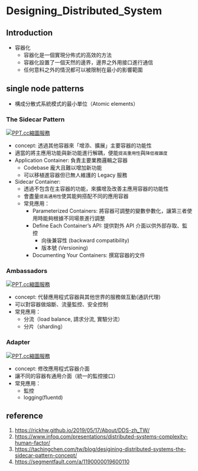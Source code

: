 # Designing_Distributed_System

## Introduction 
- 容器化 
  - 容器化是一個實現分佈式的高效的方法
  - 容器化設置了一個天然的邊界，邊界之外用接口進行通信
  - 任何意料之外的情況都可以被限制在最小的影響範圍


## single node patterns
- 構成分散式系統模式的最小單位（Atomic elements）

### The Sidecar Pattern

<a href="https://ppt.cc/flBFEx"><img src="https://ppt.cc/flBFEx@.png" border="0" alt="PPT.cc縮圖服務" title="PPT.cc縮圖服務"></a>

- concept: 透過其他容器來「增添、擴展」主要容器的功能性
- 適當的將主應用功能與新功能進行解耦，便能`提高重用性`與`降低複雜度`
- Application Container: 負責主要業務邏輯之容器
  - Codebase 龐大且難以增加新功能
  - 可以移植進容器但已無人維護的 Legacy 服務
- Sidecar Container: 
  - 透過不包含在主容器的功能，來擴增及改善主應用容器的功能性
  - 會盡量`提高通用性`使其能夠搭配不同的應用容器
  - 常見應用：
    - Parameterized Containers: 將容器可調整的變數參數化，讓第三者使用時能夠根據不同場景進行調整
    - Define Each Container’s API: 提供對外 API 介面以供外部存取、監控
      - 向後兼容性 (backward compatibility)
      - 版本號 (Versioning)
    - Documenting Your Containers: 撰寫容器的文件

### Ambassadors

<a href="https://ppt.cc/fTse8x"><img src="https://ppt.cc/fTse8x@.png" border="0" alt="PPT.cc縮圖服務" title="PPT.cc縮圖服務"></a>

- concept: 代替應用程式容器與其他世界的服務做互動(通訊代理)
- 可以對容器做熔斷、流量監控、安全控制
- 常見應用：
  - 分流（load balance, 請求分流, 實驗分流）
  - 分片（sharding）

### Adapter

<a href="https://ppt.cc/fSLnex"><img src="https://ppt.cc/fSLnex@.png" border="0" alt="PPT.cc縮圖服務" title="PPT.cc縮圖服務"></a>

- concept: 修改應用程式容器介面
- 讓不同的容器有通用介面（統一的監控接口）
- 常見應用：
  - 監控
  - logging(fluentd)



## reference
1. https://rickhw.github.io/2019/05/17/About/DDS-zh_TW/
2. https://www.infoq.com/presentations/distributed-systems-complexity-human-factor/
3. https://tachingchen.com/tw/blog/desigining-distributed-systems-the-sidecar-pattern-concept/
4. https://segmentfault.com/a/1190000019600110

